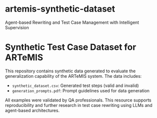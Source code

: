 # artemis-synthetic-dataset
Agent-based Rewriting and Test Case Management with Intelligent Supervision

# Synthetic Test Case Dataset for ARTeMIS

This repository contains synthetic data generated to evaluate the generalization capability of the ARTeMIS system. The data includes:

- `synthetic_dataset.csv`: Generated test steps (valid and invalid)
- `generation_prompts.pdf`: Prompt guidelines used for data generation

All examples were validated by QA professionals. This resource supports reproducibility and further research in test case rewriting using LLMs and agent-based architectures.
